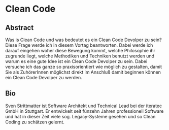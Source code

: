 # Clean Code

## Abstract

Was is  Clean Code und was  bedeutet es ein  Clean Code Devolper zu  sein? Diese
Frage werde  ich in diesem Vortag  beantworten. Dabei werde ich  darauf eingehen
woher  diese  Bewegung kommt,  welche  Philosophie  ihr zugrunde  liegt,  welche
Methodiken und  Techniken benutzt  werden und  warum es eine  gute Idee  ist ein
Clean Code  Devolper zu sein. Dabei  versuche ich das ganze  so praxisorientiert
wie  möglich zu  gestalten,  damit  Sie als  ZuhörerInnen  möglichst direkt  im
Anschluß damit beginnen können ein Clean Code Devolper zu werden.

## Bio

Sven Strittmatter  ist Software  Architekt und Technical  Lead bei  der iteratec
GmbH in Stuttgart. Er entwickelt  seit fünzehn Jahren professionell Software und
hat in  dieser Zeit  viele sog.  Legacy-Systeme gesehen und  so Clean  Coding zu
schätzen gelernt.
